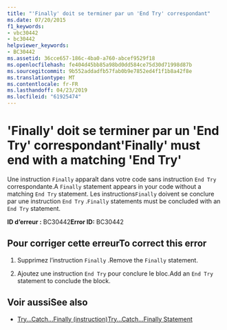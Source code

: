 ```yaml
---
title: "'Finally' doit se terminer par un 'End Try' correspondant"
ms.date: 07/20/2015
f1_keywords:
- vbc30442
- bc30442
helpviewer_keywords:
- BC30442
ms.assetid: 36cce657-186c-4ba0-a760-abcef9529f18
ms.openlocfilehash: fe404d45bb85a98bd0dd584ce75d30d71998d87b
ms.sourcegitcommit: 9b552addadfb57fab0b9e7852ed4f1f1b8a42f8e
ms.translationtype: MT
ms.contentlocale: fr-FR
ms.lasthandoff: 04/23/2019
ms.locfileid: "61925474"
---
```

# <a name="finally-must-end-with-a-matching-end-try"></a><span data-ttu-id="fb5b4-102">'Finally' doit se terminer par un 'End Try' correspondant</span><span class="sxs-lookup"><span data-stu-id="fb5b4-102">'Finally' must end with a matching 'End Try'</span></span>
<span data-ttu-id="fb5b4-103">Une instruction `Finally` apparaît dans votre code sans instruction `End Try` correspondante.</span><span class="sxs-lookup"><span data-stu-id="fb5b4-103">A `Finally` statement appears in your code without a matching `End Try` statement.</span></span> <span data-ttu-id="fb5b4-104">Les instructions`Finally` doivent se conclure par une instruction `End Try` .</span><span class="sxs-lookup"><span data-stu-id="fb5b4-104">`Finally` statements must be concluded with an `End Try` statement.</span></span>  
  
 <span data-ttu-id="fb5b4-105">**ID d’erreur :** BC30442</span><span class="sxs-lookup"><span data-stu-id="fb5b4-105">**Error ID:** BC30442</span></span>  
  
## <a name="to-correct-this-error"></a><span data-ttu-id="fb5b4-106">Pour corriger cette erreur</span><span class="sxs-lookup"><span data-stu-id="fb5b4-106">To correct this error</span></span>  
  
1. <span data-ttu-id="fb5b4-107">Supprimez l’instruction `Finally` .</span><span class="sxs-lookup"><span data-stu-id="fb5b4-107">Remove the `Finally` statement.</span></span>  
  
2. <span data-ttu-id="fb5b4-108">Ajoutez une instruction `End Try` pour conclure le bloc.</span><span class="sxs-lookup"><span data-stu-id="fb5b4-108">Add an `End Try` statement to conclude the block.</span></span>  
  
## <a name="see-also"></a><span data-ttu-id="fb5b4-109">Voir aussi</span><span class="sxs-lookup"><span data-stu-id="fb5b4-109">See also</span></span>

- [<span data-ttu-id="fb5b4-110">Try...Catch...Finally (instruction)</span><span class="sxs-lookup"><span data-stu-id="fb5b4-110">Try...Catch...Finally Statement</span></span>](../../visual-basic/language-reference/statements/try-catch-finally-statement.md)
